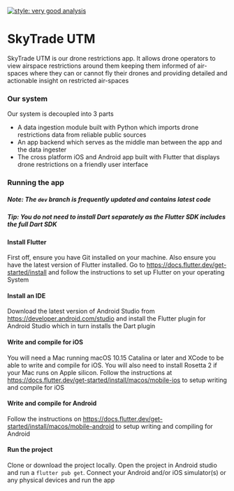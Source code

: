[![style: very good analysis](https://img.shields.io/badge/style-very_good_analysis-B22C89.svg)](https://pub.dev/packages/very_good_analysis)

# SkyTrade UTM

SkyTrade UTM is our drone restrictions app. It allows drone operators to view airspace
restrictions around them keeping them informed of air-spaces where they can or cannot fly their
drones and providing detailed and actionable insight on restricted air-spaces

### Our system

Our system is decoupled into 3 parts

- A data ingestion module built with Python which imports drone restrictions data from reliable
  public sources
- An app backend which serves as the middle man between the app and the data ingester
- The cross platform iOS and Android app built with Flutter that displays drone restrictions on a
  friendly
  user interface

### Running the app

##### Note: The `dev` branch is frequently updated and contains latest code

##### Tip: You do not need to install Dart separately as the Flutter SDK includes the full Dart SDK

#### Install Flutter

First off, ensure you have Git installed on your machine. Also ensure you have the latest version of
Flutter installed. Go to  https://docs.flutter.dev/get-started/install and follow the instructions
to set up Flutter on your operating System

#### Install an IDE

Download the latest version of Android Studio from https://developer.android.com/studio and install
the Flutter plugin for Android Studio which in turn installs the Dart plugin

#### Write and compile for iOS

You will need a Mac running macOS 10.15 Catalina or later and XCode to be able to write and compile
for iOS. You will also need to install Rosetta 2 if your Mac runs on Apple silicon. Follow the
instructions at https://docs.flutter.dev/get-started/install/macos/mobile-ios to setup
writing and compile for iOS

#### Write and compile for Android

Follow the instructions on https://docs.flutter.dev/get-started/install/macos/mobile-android to
setup writing and compiling for Android

#### Run the project

Clone or download the project locally. Open the project in Android studio and run a
`flutter pub get`. Connect your Android and/or iOS simulator(s) or any physical devices and run the
app